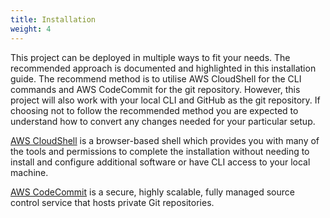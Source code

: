 ```yaml
---
title: Installation
weight: 4
---
```


<!--
Copyright Amazon.com, Inc. or its affiliates. All Rights Reserved.
SPDX-License-Identifier: MIT-0
-->

This project can be deployed in multiple ways to fit your needs. The recommended approach is documented and highlighted in this installation guide. The recommend method is to utilise AWS CloudShell for the CLI commands and AWS CodeCommit for the git repository. However, this project will also work with your local CLI and GitHub as the git repository. If choosing not to follow the recommended method you are expected to understand how to convert any changes needed for your particular setup. 

[AWS CloudShell](https://aws.amazon.com/cloudshell/) is a browser-based shell which provides you with many of the tools and permissions to complete the installation without needing to install and configure additional software or have CLI access to your local machine. 

[AWS CodeCommit](https://aws.amazon.com/codecommit/) is a secure, highly scalable, fully managed source control service that hosts private Git repositories.